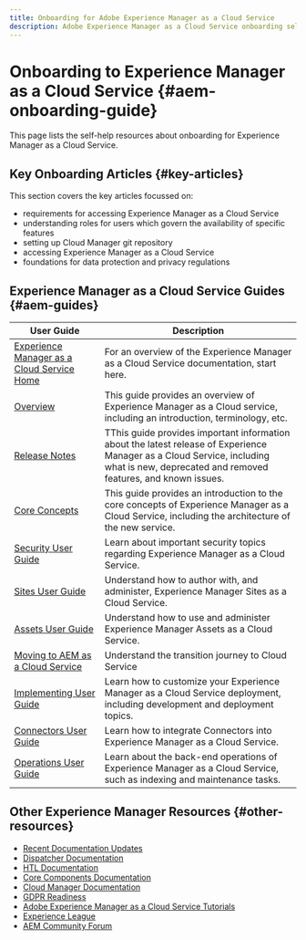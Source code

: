 ```yaml
---
title: Onboarding for Adobe Experience Manager as a Cloud Service
description: Adobe Experience Manager as a Cloud Service onboarding self-help resources and documentation links
---
```


# Onboarding to Experience Manager as a Cloud Service {#aem-onboarding-guide}

This page lists the self-help resources about onboarding for Experience Manager as a Cloud Service.

## Key Onboarding Articles {#key-articles}

This section covers the key articles focussed on:

* requirements for accessing Experience Manager as a Cloud Service
* understanding roles for users which govern the availability of specific features
* setting up Cloud Manager git repository
* accessing Experience Manager as a Cloud Service
* foundations for data protection and privacy regulations

## Experience Manager as a Cloud Service Guides {#aem-guides}

|User Guide|Description|
|---|---|
|[Experience Manager as a Cloud Service Home](/help/landing/home.md)|For an overview of the Experience Manager as a Cloud Service documentation, start here.|
|[Overview](/help/overview/home.md)|This guide provides an overview of Experience Manager as a Cloud service, including an introduction, terminology, etc.|
|[Release Notes](/help/release-notes/home.md)|TThis guide provides important information about the latest release of Experience Manager as a Cloud Service, including what is new, deprecated and removed features, and known issues.|
|[Core Concepts](/help/core-concepts/home.md)|This guide provides an introduction to the core concepts of Experience Manager as a Cloud Service, including the architecture of the new service.|
|[Security User Guide](/help/security/home.md)|Learn about important security topics regarding Experience Manager as a Cloud Service.|
|[Sites User Guide](/help/sites-cloud/home.md)|Understand how to author with, and administer, Experience Manager Sites as a Cloud Service.|
|[Assets User Guide](/help/assets/home.md)|Understand how to use and administer Experience Manager Assets as a Cloud Service.|
|[Moving to AEM as a Cloud Service](/help/move-to-cloud-service/home.md)|Understand the transition journey to Cloud Service|
|[Implementing User Guide](/help/implementing/home.md)|Learn how to customize your Experience Manager as a Cloud Service deployment, including development and deployment topics.|
|[Connectors User Guide](/help/connectors/home.md)|Learn how to integrate Connectors into Experience Manager as a Cloud Service.|
|[Operations User Guide](/help/operations/home.md)|Learn about the back-end operations of Experience Manager as a Cloud Service, such as indexing and maintenance tasks.|

## Other Experience Manager Resources {#other-resources}

* [Recent Documentation Updates](https://helpx.adobe.com/experience-manager/documentation-updates.html#AEMasaCloudService) 
* [Dispatcher Documentation](/help/implementing/dispatcher/overview.md)
* [HTL Documentation](https://docs.adobe.com/content/help/en/experience-manager-htl/using/overview.html)
* [Core Components Documentation](https://docs.adobe.com/content/help/en/experience-manager-core-components/using/introduction.html)
* [Cloud Manager Documentation](https://docs.adobe.com/content/help/en/experience-manager-cloud-manager/using/introduction-to-cloud-manager.html)
* [GDPR Readiness](/help/onboarding/data-privacy-and-protection-readiness/aem-readiness.md)
* [Adobe Experience Manager as a Cloud Service Tutorials](https://docs.adobe.com/content/help/en/experience-manager-learn/cloud-service/overview.html)
* [Experience League](https://guided.adobe.com/?promoid=K42KVXHD&mv=other#solutions/experience-manager)
* [AEM Community Forum](https://forums.adobe.com/community/experience-cloud/marketing-cloud/experience-manager)